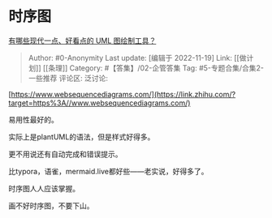 # 时序图
[有哪些现代一点、好看点的 UML 图绘制工具？](https://www.zhihu.com/question/20144020/answer/2764905470)

> Author: #0-Anonymity
> Last update: [编辑于 2022-11-19]
> Link: [[做计划]] [[条理]]
> Category: #【答集】/02-企管答集
> Tag: #5-专题合集/合集2-一些推荐
> 评论区:
> 泛讨论:

[https://www.websequencediagrams.com/](https://link.zhihu.com/?target=https%3A//www.websequencediagrams.com/)

易用性最好的。

实际上是plantUML的语法，但是样式好得多。

更不用说还有自动完成和错误提示。

比typora，语雀，mermaid.live都好些——老实说，好得多了。

时序图人人应该掌握。

画不好时序图，不要下山。
